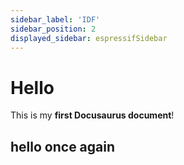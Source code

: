 ```yaml
---
sidebar_label: 'IDF'
sidebar_position: 2
displayed_sidebar: espressifSidebar
---
```


# Hello

This is my **first Docusaurus document**!

## hello once again 